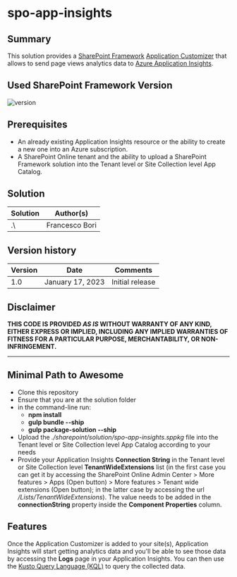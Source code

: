 # spo-app-insights

## Summary

This solution provides a [SharePoint Framework](https://aka.ms/spfx) [Application Customizer](https://learn.microsoft.com/en-us/sharepoint/dev/spfx/extensions/get-started/build-a-hello-world-extension) that allows to send page views analytics data to [Azure Application Insights](https://learn.microsoft.com/en-us/azure/azure-monitor/app/app-insights-overview).

## Used SharePoint Framework Version

![version](https://img.shields.io/badge/version-1.16.1-green.svg)

## Prerequisites

- An already existing Application Insights resource or the ability to create a new one into an Azure subscription.
- A SharePoint Online tenant and the ability to upload a SharePoint Framework solution into the Tenant level or Site Collection level App Catalog.

## Solution

| Solution    | Author(s)                                               |
| ----------- | ------------------------------------------------------- |
| .\ | Francesco Bori |

## Version history

| Version | Date             | Comments        |
| ------- | ---------------- | --------------- |
| 1.0     | January 17, 2023 | Initial release |

## Disclaimer

**THIS CODE IS PROVIDED _AS IS_ WITHOUT WARRANTY OF ANY KIND, EITHER EXPRESS OR IMPLIED, INCLUDING ANY IMPLIED WARRANTIES OF FITNESS FOR A PARTICULAR PURPOSE, MERCHANTABILITY, OR NON-INFRINGEMENT.**

---

## Minimal Path to Awesome

- Clone this repository
- Ensure that you are at the solution folder
- in the command-line run:
  - **npm install**
  - **gulp bundle --ship**
  - **gulp package-solution --ship**
- Upload the _./sharepoint/solution/spo-app-insights.sppkg_ file into the Tenant level or Site Collection level App Catalog according to your needs
- Provide your Application Insights **Connection String** in the Tenant level or Site Collection level **TenantWideExtensions** list (in the first case you can get it by accessing the SharePoint Online Admin Center > More features > Apps (Open button) > More features > Tenant wide extensions (Open button); in the latter case by accessing the url _<yourSiteUrl>/Lists/TenantWideExtensions_). The value needs to be added in the **connectionString** property inside the **Component Properties** column.

## Features

Once the Application Customizer is added to your site(s), Application Insights will start getting analytics data and you'll be able to see those data by accessing the **Logs** page in your Application Insights.
You can then use the [Kusto Query Language (KQL)](https://learn.microsoft.com/en-us/azure/data-explorer/kusto/query/) to query the collected data.